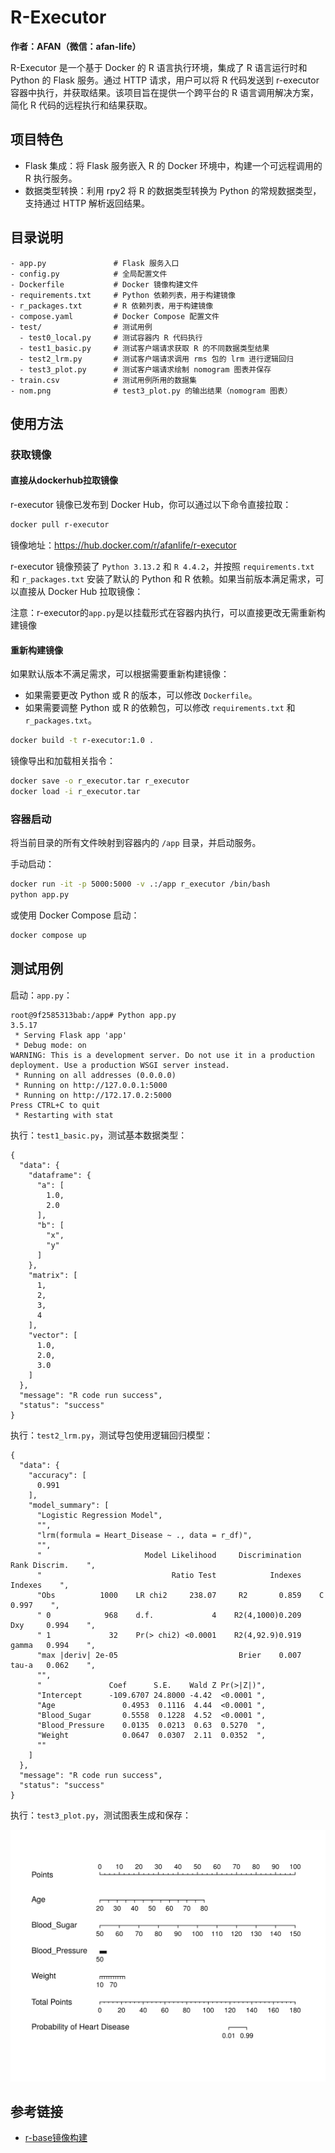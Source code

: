 # R-Executor

**作者：AFAN（微信：afan-life）**   

R-Executor 是一个基于 Docker 的 R 语言执行环境，集成了 R 语言运行时和 Python 的 Flask 服务。通过 HTTP 请求，用户可以将 R 代码发送到 r-executor 容器中执行，并获取结果。该项目旨在提供一个跨平台的 R 语言调用解决方案，简化 R 代码的远程执行和结果获取。

## 项目特色
- Flask 集成：将 Flask 服务嵌入 R 的 Docker 环境中，构建一个可远程调用的 R 执行服务。
- 数据类型转换：利用 rpy2 将 R 的数据类型转换为 Python 的常规数据类型，支持通过 HTTP 解析返回结果。

## 目录说明

```
- app.py               # Flask 服务入口
- config.py            # 全局配置文件
- Dockerfile           # Docker 镜像构建文件
- requirements.txt     # Python 依赖列表，用于构建镜像
- r_packages.txt       # R 依赖列表，用于构建镜像
- compose.yaml         # Docker Compose 配置文件
- test/                # 测试用例
  - test0_local.py     # 测试容器内 R 代码执行
  - test1_basic.py     # 测试客户端请求获取 R 的不同数据类型结果
  - test2_lrm.py       # 测试客户端请求调用 rms 包的 lrm 进行逻辑回归
  - test3_plot.py      # 测试客户端请求绘制 nomogram 图表并保存
- train.csv            # 测试用例所用的数据集
- nom.png              # test3_plot.py 的输出结果（nomogram 图表）
```

## 使用方法

### 获取镜像

#### 直接从dockerhub拉取镜像

r-executor 镜像已发布到 Docker Hub，你可以通过以下命令直接拉取：

```bash
docker pull r-executor
```

镜像地址：https://hub.docker.com/r/afanlife/r-executor

r-executor 镜像预装了 `Python 3.13.2` 和 `R 4.4.2`，并按照 `requirements.txt` 和 `r_packages.txt` 安装了默认的 Python 和 R 依赖。如果当前版本满足需求，可以直接从 Docker Hub 拉取镜像：

注意：r-executor的`app.py`是以挂载形式在容器内执行，可以直接更改无需重新构建镜像


#### 重新构建镜像

如果默认版本不满足需求，可以根据需要重新构建镜像：
- 如果需要更改 Python 或 R 的版本，可以修改 `Dockerfile`。
- 如果需要调整 Python 或 R 的依赖包，可以修改 `requirements.txt` 和 `r_packages.txt`。

```bash
docker build -t r-executor:1.0 .
```

镜像导出和加载相关指令：

```bash
docker save -o r_executor.tar r_executor
docker load -i r_executor.tar
```

### 容器启动

将当前目录的所有文件映射到容器内的 `/app` 目录，并启动服务。

手动启动：

```bash
docker run -it -p 5000:5000 -v .:/app r_executor /bin/bash
python app.py
```

或使用 Docker Compose 启动：

```bash
docker compose up 
```

## 测试用例

启动：`app.py`：

```
root@9f2585313bab:/app# Python app.py
3.5.17
 * Serving Flask app 'app'
 * Debug mode: on
WARNING: This is a development server. Do not use it in a production deployment. Use a production WSGI server instead.
 * Running on all addresses (0.0.0.0)
 * Running on http://127.0.0.1:5000
 * Running on http://172.17.0.2:5000
Press CTRL+C to quit
 * Restarting with stat
```

执行：`test1_basic.py`，测试基本数据类型：

```
{
  "data": {
    "dataframe": {
      "a": [
        1.0,
        2.0
      ],
      "b": [
        "x",
        "y"
      ]
    },
    "matrix": [
      1,
      2,
      3,
      4
    ],
    "vector": [
      1.0,
      2.0,
      3.0
    ]
  },
  "message": "R code run success",
  "status": "success"
}
```

执行：`test2_lrm.py`，测试导包使用逻辑回归模型：

```
{
  "data": {
    "accuracy": [
      0.991
    ],
    "model_summary": [
      "Logistic Regression Model",
      "",
      "lrm(formula = Heart_Disease ~ ., data = r_df)",
      "",
      "                       Model Likelihood     Discrimination    Rank Discrim.    ",
      "                             Ratio Test            Indexes          Indexes    ",
      "Obs          1000    LR chi2     238.07     R2       0.859    C       0.997    ",
      " 0            968    d.f.             4    R2(4,1000)0.209    Dxy     0.994    ",
      " 1             32    Pr(> chi2) <0.0001    R2(4,92.9)0.919    gamma   0.994    ",
      "max |deriv| 2e-05                           Brier    0.007    tau-a   0.062    ",
      "",
      "               Coef      S.E.    Wald Z Pr(>|Z|)",
      "Intercept      -109.6707 24.8000 -4.42  <0.0001 ",
      "Age               0.4953  0.1116  4.44  <0.0001 ",
      "Blood_Sugar       0.5558  0.1228  4.52  <0.0001 ",
      "Blood_Pressure    0.0135  0.0213  0.63  0.5270  ",
      "Weight            0.0647  0.0307  2.11  0.0352  ",
      ""
    ]
  },
  "message": "R code run success",
  "status": "success"
}
```

执行：`test3_plot.py`，测试图表生成和保存：

![](nom.png)

## 参考链接

- [r-base镜像构建](https://github.com/rocker-org/rocker/tree/master/r-base)